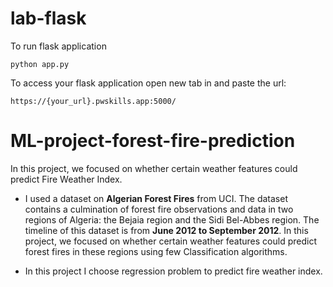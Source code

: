 # lab-flask

<!-- ![image](https://user-images.githubusercontent.com/115451707/196919992-edcfea8b-e3f6-4f35-9398-43be66b5622d.png) -->


To run flask application 

```
python app.py
```


To access your flask application open new tab in and paste the url:
```
https://{your_url}.pwskills.app:5000/
```
# ML-project-forest-fire-prediction
In this project, we focused on whether certain weather features could predict Fire Weather Index.

* I used a dataset on **Algerian Forest Fires** from UCI. The dataset contains a culmination of forest fire observations and data in two regions
  of Algeria: the Bejaia region and the Sidi Bel-Abbes region. The timeline of this dataset is from **June 2012 to September 2012**. In this
  project, we focused on whether certain weather features could predict forest fires in these regions using few Classification algorithms.
  
* In this project I choose regression problem to predict fire weather index.
